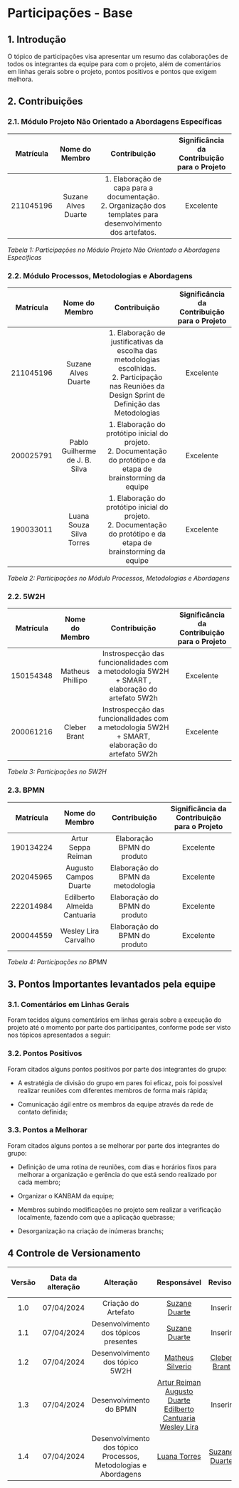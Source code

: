 # Participações - Base

## 1. Introdução

O tópico de participações visa apresentar um resumo das colaborações de todos os integrantes da equipe para com o projeto, além de comentários em linhas gerais sobre o projeto, pontos positivos e pontos que exigem melhora.

## 2. Contribuições

### 2.1. Módulo Projeto Não Orientado a Abordagens Específicas

| Matrícula |   Nome do Membro    |                                                   Contribuição                                                   | Significância da Contribuição para o Projeto |
| :-------: | :-----------------: | :--------------------------------------------------------------------------------------------------------------: | :------------------------------------------: |
| 211045196 | Suzane Alves Duarte | 1. Elaboração de capa para a documentação. <br> 2. Organização dos templates para desenvolvimento dos artefatos. |                  Excelente                   |


*Tabela 1: Participações no Módulo Projeto Não Orientado a Abordagens Específicas*

### 2.2. Módulo Processos, Metodologias e Abordagens

| Matrícula |Nome do Membro | Contribuição | Significância da Contribuição para o Projeto |
| :--: | :--: | :--: | :--: |
| 211045196  |  Suzane Alves Duarte | 1. Elaboração de justificativas da escolha das metodologias escolhidas. <br> 2. Participação nas Reuniões da Design Sprint de Definição das Metodologias | Excelente |
| 200025791  |  Pablo Guilherme de J. B. Silva | 1. Elaboração do protótipo inicial do projeto. <br> 2. Documentação do protótipo e da etapa de brainstorming da equipe | Excelente |
| 190033011  |  Luana Souza Silva Torres| 1. Elaboração do protótipo inicial do projeto. <br> 2. Documentação do protótipo e da etapa de brainstorming da equipe | Excelente |

*Tabela 2: Participações no Módulo Processos, Metodologias e Abordagens*

### 2.2. 5W2H

| Matrícula |  Nome do Membro  |                                          Contribuição                                          | Significância da Contribuição para o Projeto |
| :-------: | :--------------: | :--------------------------------------------------------------------------------------------: | :------------------------------------------: |
| 150154348 | Matheus Phillipo | Instrospecção das funcionalidades com a metodologia 5W2H + SMART , elaboração do artefato 5W2h |                  Excelente                   |
| 200061216 |   Cleber Brant   | Instrospecção das funcionalidades com a metodologia 5W2H + SMART, elaboração do artefato 5W2h  |                  Excelente                   |


*Tabela 3: Participações no 5W2H*

### 2.3. BPMN
| Matrícula |       Nome do Membro        |           Contribuição            | Significância da Contribuição para o Projeto |
| :-------: | :-------------------------: | :-------------------------------: | :------------------------------------------: |
| 190134224 |     Artur Seppa Reiman      |    Elaboração BPMN do produto     |                  Excelente                   |
| 202045965 |    Augusto Campos Duarte    | Elaboração do BPMN da metodologia |                  Excelente                   |
| 222014984 | Edilberto Almeida Cantuaria |   Elaboração do BPMN do produto   |                  Excelente                   |
| 200044559 |    Wesley Lira Carvalho     |   Elaboração do BPMN do produto   |                  Excelente                   |

*Tabela 4: Participações no BPMN*

## 3. Pontos Importantes levantados pela equipe

### 3.1. Comentários em Linhas Gerais

Foram tecidos alguns comentários em linhas gerais sobre a execução do projeto até o momento por parte dos participantes, conforme pode ser visto nos tópicos apresentados a seguir:

### 3.2. Pontos Positivos

Foram citados alguns pontos positivos por parte dos integrantes do grupo:

- A estratégia de divisão do grupo em pares foi eficaz, pois foi possível realizar reuniões com diferentes membros de forma mais rápida; 

- Comunicação ágil entre os membros da equipe através da rede de contato definida; 

### 3.3. Pontos a Melhorar

Foram citados alguns pontos a se melhorar por parte dos integrantes do grupo:

- Definição de uma rotina de reuniões, com dias e horários fixos para melhorar a organização e gerência do que está sendo realizado por cada membro;
 
- Organizar o KANBAM da equipe; 

- Membros subindo modificações no projeto sem realizar a verificação localmente, fazendo com que a aplicação quebrasse; 

- Desorganização na criação de inúmeras branchs; 

## 4 Controle de Versionamento 

|  Versão  | Data da alteração | Alteração | Responsável | Revisor | Data de revisão |
| :---: | :---: | :---: | :---: | :---: | :---: |
| 1.0 | 07/04/2024 | Criação do Artefato| [Suzane Duarte](https://github.com/suzaneduarte) | Inserir | Inserir |
| 1.1 | 07/04/2024 | Desenvolvimento dos tópicos presentes | [Suzane Duarte](https://github.com/suzaneduarte) | Inserir | Inserir |
| 1.2 | 07/04/2024 | Desenvolvimento dos tópico 5W2H| [Matheus Silverio](https://github.com/MattSilverio) | [Cleber Brant](https://github.com/CleberBrant) | Inserir |
|  1.3   |    07/04/2024     |    Desenvolvimento do BPMN    | [Artur Reiman](https://github.com/artur-seppa) <br/> [Augusto Duarte](https://github.com/Augcamp) <br/> [Edilberto Cantuaria](https://github.com/edilbertocantuaria) <br/> [Wesley Lira](https://github.com/Weslin-0101) | Inserir|     Inserir     |
| 1.4 | 07/04/2024 | Desenvolvimento dos tópico Processos, Metodologias e Abordagens | [Luana Torres](https://github.com/luanatorress) | [Suzane Duarte](https://github.com/suzaneduarte)  | Inserir |